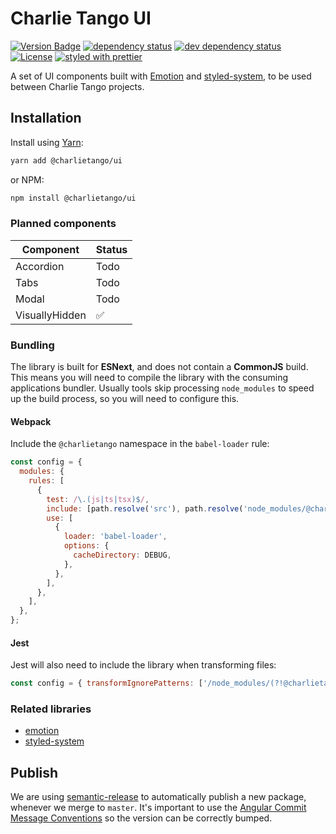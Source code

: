 # Charlie Tango UI

[![Version Badge][npm-version-svg]][package-url] [![dependency status][deps-svg]][deps-url]
[![dev dependency status][dev-deps-svg]][dev-deps-url] [![License][license-image]][license-url]
[![styled with prettier][prettier-svg]][prettier-url]

A set of UI components built with [Emotion](https://emotion.sh) and
[styled-system](https://styled-system.com/), to be used between Charlie Tango projects.

## Installation

Install using [Yarn](https://yarnpkg.com):

```sh
yarn add @charlietango/ui
```

or NPM:

```sh
npm install @charlietango/ui
```

### Planned components

| **Component**  | **Status** |
| -------------- | ---------- |
| Accordion      | Todo       |
| Tabs           | Todo       |
| Modal          | Todo       |
| VisuallyHidden | ✅       |

### Bundling

The library is built for **ESNext**, and does not contain a **CommonJS** build. This means you will
need to compile the library with the consuming applications bundler. Usually tools skip processing
`node_modules` to speed up the build process, so you will need to configure this.

#### Webpack

Include the `@charlietango` namespace in the `babel-loader` rule:

```js
const config = {
  modules: {
    rules: [
      {
        test: /\.(js|ts|tsx)$/,
        include: [path.resolve('src'), path.resolve('node_modules/@charlietango')],
        use: [
          {
            loader: 'babel-loader',
            options: {
              cacheDirectory: DEBUG,
            },
          },
        ],
      },
    ],
  },
};
```

#### Jest

Jest will also need to include the library when transforming files:

```js
const config = { transformIgnorePatterns: ['/node_modules/(?!@charlietango).+\\.js$'] };
```

### Related libraries

- [emotion](https://emotion.sh)
- [styled-system](https://styled-system.com/)

## Publish

We are using [semantic-release](https://github.com/semantic-release/semantic-release) to
automatically publish a new package, whenever we merge to `master`. It's important to use the
[Angular Commit Message Conventions](https://github.com/angular/angular.js/blob/master/DEVELOPERS.md#-git-commit-guidelines)
so the version can be correctly bumped.

[package-url]: https://npmjs.org/package/@charlietango/ui
[npm-version-svg]: https://img.shields.io/npm/v/@charlietango/ui.svg
[deps-svg]: https://david-dm.org/charlie-tango/ui.svg
[deps-url]: https://david-dm.org/charlie-tango/ui
[dev-deps-svg]: https://david-dm.org/charlie-tango/ui/dev-status.svg
[dev-deps-url]: https://david-dm.org/charlie-tango/ui#info=devDependencies
[license-image]: http://img.shields.io/npm/l/@charlietango/ui.svg
[license-url]: LICENSE
[prettier-svg]: https://img.shields.io/badge/styled_with-prettier-ff69b4.svg
[prettier-url]: https://github.com/prettier/prettier
